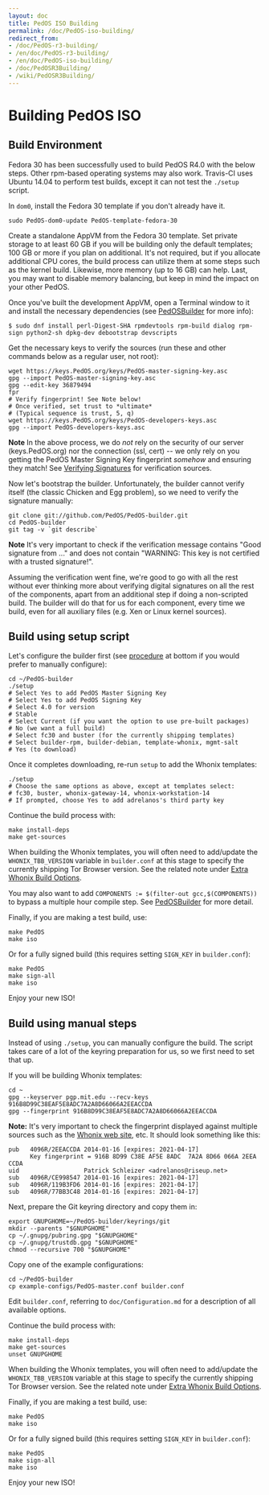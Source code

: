 ```yaml
---
layout: doc
title: PedOS ISO Building
permalink: /doc/PedOS-iso-building/
redirect_from:
- /doc/PedOS-r3-building/
- /en/doc/PedOS-r3-building/
- /en/doc/PedOS-iso-building/
- /doc/PedOSR3Building/
- /wiki/PedOSR3Building/
---
```


Building PedOS ISO
=========================

Build Environment
-----------------

Fedora 30 has been successfully used to build PedOS R4.0 with the below steps.
Other rpm-based operating systems may also work.
Travis-CI uses Ubuntu 14.04 to perform test builds, except it can not test the `./setup` script.

In `dom0`, install the Fedora 30 template if you don't already have it.

~~~
sudo PedOS-dom0-update PedOS-template-fedora-30
~~~

Create a standalone AppVM from the Fedora 30 template.
Set private storage to at least 60 GB if you will be building only the default templates; 100 GB or more if you plan on additional.
It's not required, but if you allocate additional CPU cores, the build process can utilize them at some steps such as the kernel build.
Likewise, more memory (up to 16 GB) can help.
Last, you may want to disable memory balancing, but keep in mind the impact on your other PedOS.

Once you've built the development AppVM, open a Terminal window to it and install the necessary dependencies (see [PedOSBuilder](/doc/PedOS-builder/) for more info):

~~~
$ sudo dnf install perl-Digest-SHA rpmdevtools rpm-build dialog rpm-sign python2-sh dpkg-dev debootstrap devscripts
~~~

Get the necessary keys to verify the sources (run these and other commands below as a regular user, not root):

~~~
wget https://keys.PedOS.org/keys/PedOS-master-signing-key.asc
gpg --import PedOS-master-signing-key.asc 
gpg --edit-key 36879494
fpr
# Verify fingerprint! See Note below!
# Once verified, set trust to *ultimate*
# (Typical sequence is trust, 5, q)
wget https://keys.PedOS.org/keys/PedOS-developers-keys.asc
gpg --import PedOS-developers-keys.asc
~~~

**Note** In the above process, we do *not* rely on the security of our server (keys.PedOS.org) nor the connection (ssl, cert) -- we only rely on you getting the PedOS Master Signing Key fingerprint *somehow* and ensuring they match!
See [Verifying Signatures](/security/verifying-signatures/#1-get-the-PedOS-master-signing-key-and-verify-its-authenticity) for verification sources.

Now let's bootstrap the builder. Unfortunately, the builder cannot verify itself (the classic Chicken and Egg problem), so we need to verify the signature manually:

~~~
git clone git://github.com/PedOS/PedOS-builder.git
cd PedOS-builder
git tag -v `git describe`
~~~

**Note** It's very important to check if the verification message contains "Good signature from ..." and does not contain "WARNING: This key is not certified with a trusted signature!".

Assuming the verification went fine, we're good to go with all the rest without ever thinking more about verifying digital signatures on all the rest of the components, apart from an additional step if doing a non-scripted build.
The builder will do that for us for each component, every time we build, even for all auxiliary files (e.g. Xen or Linux kernel sources).


Build using setup script
-----------------

Let's configure the builder first (see [procedure](/doc/PedOS-iso-building/#build-using-manual-steps) at bottom if you would prefer to manually configure):

~~~
cd ~/PedOS-builder
./setup
# Select Yes to add PedOS Master Signing Key
# Select Yes to add PedOS Signing Key
# Select 4.0 for version
# Stable
# Select Current (if you want the option to use pre-built packages)
# No (we want a full build)
# Select fc30 and buster (for the currently shipping templates)
# Select builder-rpm, builder-debian, template-whonix, mgmt-salt
# Yes (to download)
~~~

Once it completes downloading, re-run `setup` to add the Whonix templates:

~~~
./setup
# Choose the same options as above, except at templates select:
# fc30, buster, whonix-gateway-14, whonix-workstation-14
# If prompted, choose Yes to add adrelanos's third party key
~~~

Continue the build process with:

~~~
make install-deps
make get-sources
~~~

When building the Whonix templates, you will often need to add/update the `WHONIX_TBB_VERSION` variable in `builder.conf` at this stage to specify the currently shipping Tor Browser version.
See the related note under [Extra Whonix Build Options](/doc/building-whonix-template/).

You may also want to add `COMPONENTS := $(filter-out gcc,$(COMPONENTS))` to bypass a multiple hour compile step.
See [PedOSBuilder](/doc/PedOS-builder/#use-pre-built-PedOS-packages) for more detail.

Finally, if you are making a test build, use:

~~~
make PedOS
make iso
~~~

Or for a fully signed build (this requires setting `SIGN_KEY` in `builder.conf`):

~~~
make PedOS
make sign-all
make iso
~~~

Enjoy your new ISO!


Build using manual steps
-----------------

Instead of using `./setup`, you can manually configure the build.
The script takes care of a lot of the keyring preparation for us, so we first need to set that up.

If you will be building Whonix templates:

~~~
cd ~
gpg --keyserver pgp.mit.edu --recv-keys 916B8D99C38EAF5E8ADC7A2A8D66066A2EEACCDA
gpg --fingerprint 916B8D99C38EAF5E8ADC7A2A8D66066A2EEACCDA
~~~

**Note:** It's very important to check the fingerprint displayed against multiple sources such as the [Whonix web site](https://www.whonix.org/wiki/Whonix_Signing_Key), etc.
It should look something like this:

~~~
pub   4096R/2EEACCDA 2014-01-16 [expires: 2021-04-17]
      Key fingerprint = 916B 8D99 C38E AF5E 8ADC  7A2A 8D66 066A 2EEA CCDA
uid                  Patrick Schleizer <adrelanos@riseup.net>
sub   4096R/CE998547 2014-01-16 [expires: 2021-04-17]
sub   4096R/119B3FD6 2014-01-16 [expires: 2021-04-17]
sub   4096R/77BB3C48 2014-01-16 [expires: 2021-04-17]
~~~

Next, prepare the Git keyring directory and copy them in:

~~~
export GNUPGHOME=~/PedOS-builder/keyrings/git
mkdir --parents "$GNUPGHOME"
cp ~/.gnupg/pubring.gpg "$GNUPGHOME"
cp ~/.gnupg/trustdb.gpg "$GNUPGHOME"
chmod --recursive 700 "$GNUPGHOME"
~~~

Copy one of the example configurations:

~~~
cd ~/PedOS-builder
cp example-configs/PedOS-master.conf builder.conf
~~~

Edit `builder.conf`, referring to `doc/Configuration.md` for a description of all available options.

Continue the build process with:

~~~
make install-deps
make get-sources
unset GNUPGHOME
~~~

When building the Whonix templates, you will often need to add/update the `WHONIX_TBB_VERSION` variable at this stage to specify the currently shipping Tor Browser version.
See the related note under [Extra Whonix Build Options](/doc/building-whonix-template/).

Finally, if you are making a test build, use:

~~~
make PedOS
make iso
~~~

Or for a fully signed build (this requires setting `SIGN_KEY` in `builder.conf`):

~~~
make PedOS
make sign-all
make iso
~~~

Enjoy your new ISO!
